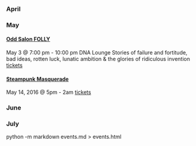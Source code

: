 
### April

### May

#### [Odd Salon FOLLY](https://www.facebook.com/events/203402866710202/)
May 3 @ 7:00 pm - 10:00 pm
DNA Lounge
Stories of failure and fortitude, bad ideas, rotten luck, lunatic ambition & the glories of ridiculous invention
[tickets](http://www.oddsalon.com/salon/folly/)

#### [Steampunk Masquerade](https://www.facebook.com/events/757249971072121/779649408832177/) 
May 14, 2016 @ 5pm - 2am
[tickets](http://joynr.co/13183)

### June

### July



python -m markdown events.md > events.html